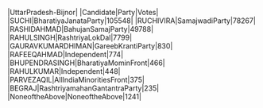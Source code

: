  
|UttarPradesh-Bijnor|
|Candidate|Party|Votes|
|SUCHI|BharatiyaJanataParty|105548|
|RUCHIVIRA|SamajwadiParty|78267|
|RASHIDAHMAD|BahujanSamajParty|49788|
|RAHULSINGH|RashtriyaLokDal|7799|
|GAURAVKUMARDHIMAN|GareebKrantiParty|830|
|RAFEEQAHMAD|Independent|774|
|BHUPENDRASINGH|BharatiyaMominFront|466|
|RAHULKUMAR|Independent|448|
|PARVEZAQIL|AllIndiaMinoritiesFront|375|
|BEGRAJ|RashtriyamahanGantantraParty|235|
|NoneoftheAbove|NoneoftheAbove|1241|
